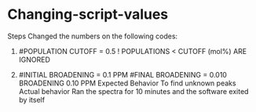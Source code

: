 # Changing-script-values
Steps	Changed the numbers on the following codes:
1.	#POPULATION CUTOFF = 0.5 ! POPULATIONS < CUTOFF (mol%) ARE IGNORED

2.	#INITIAL BROADENING = 0.1 PPM 
               #FINAL BROADENING = 0.010                                                              BROADENING 0.10 PPM
Expected Behavior 	To find unknown peaks 
Actual behavior 	Ran the spectra for 10 minutes and the software exited by itself
